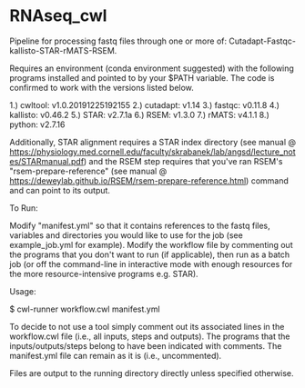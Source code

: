 # RNAseq_cwl
Pipeline for processing fastq files through one or more of: Cutadapt-Fastqc-kallisto-STAR-rMATS-RSEM.

Requires an environment (conda environment suggested) with the following programs installed and pointed to by your $PATH variable. The code is confirmed to work with the versions listed below.

  1.) cwltool: v1.0.20191225192155
  2.) cutadapt: v1.14
  3.) fastqc: v0.11.8
  4.) kallisto: v0.46.2
  5.) STAR: v2.7.1a
  6.) RSEM: v1.3.0 
  7.) rMATS: v4.1.1
  8.) python: v2.7.16

Additionally, STAR alignment requires a STAR index directory (see manual @ https://physiology.med.cornell.edu/faculty/skrabanek/lab/angsd/lecture_notes/STARmanual.pdf) and the RSEM step requires that you've ran RSEM's "rsem-prepare-reference" (see manual @ https://deweylab.github.io/RSEM/rsem-prepare-reference.html) command and can point to its output. 

To Run:

Modify "manifest.yml" so that it contains references to the fastq files, variables and directories you would like to use for the job (see example_job.yml for example). Modify the workflow file by commenting out the programs that you don't want to run (if applicable), then run as a batch job (or off the command-line in interactive mode with enough resources for the more resource-intensive programs e.g. STAR).

Usage:

$ cwl-runner workflow.cwl manifest.yml

To decide to not use a tool simply comment out its associated lines in the workflow.cwl file (i.e., all inputs, steps and outputs). The programs that the inputs/outputs/steps belong to have been indicated with comments. The manifest.yml file can remain as it is (i.e., uncommented).

Files are output to the running directory directly unless specified otherwise.

